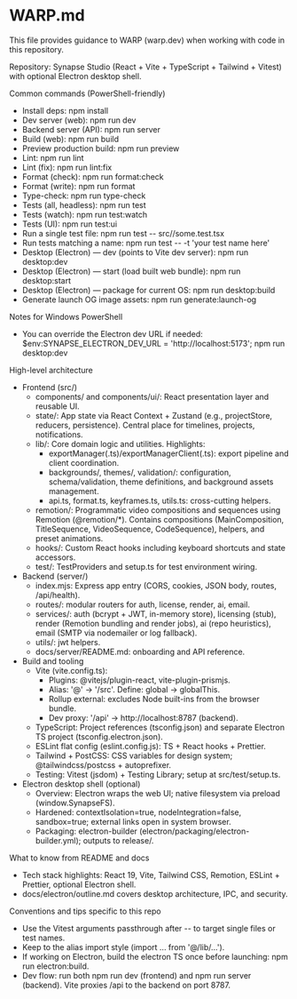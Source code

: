 # WARP.md

This file provides guidance to WARP (warp.dev) when working with code in this repository.

Repository: Synapse Studio (React + Vite + TypeScript + Tailwind + Vitest) with optional Electron desktop shell.

Common commands (PowerShell-friendly)
- Install deps: npm install
- Dev server (web): npm run dev
- Backend server (API): npm run server
- Build (web): npm run build
- Preview production build: npm run preview
- Lint: npm run lint
- Lint (fix): npm run lint:fix
- Format (check): npm run format:check
- Format (write): npm run format
- Type-check: npm run type-check
- Tests (all, headless): npm run test
- Tests (watch): npm run test:watch
- Tests (UI): npm run test:ui
- Run a single test file: npm run test -- src/<relative-path>/some.test.tsx
- Run tests matching a name: npm run test -- -t 'your test name here'
- Desktop (Electron) — dev (points to Vite dev server): npm run desktop:dev
- Desktop (Electron) — start (load built web bundle): npm run desktop:start
- Desktop (Electron) — package for current OS: npm run desktop:build
- Generate launch OG image assets: npm run generate:launch-og

Notes for Windows PowerShell
- You can override the Electron dev URL if needed: $env:SYNAPSE_ELECTRON_DEV_URL = 'http://localhost:5173'; npm run desktop:dev

High-level architecture
- Frontend (src/)
  - components/ and components/ui/: React presentation layer and reusable UI.
  - state/: App state via React Context + Zustand (e.g., projectStore, reducers, persistence). Central place for timelines, projects, notifications.
  - lib/: Core domain logic and utilities. Highlights:
    - exportManager(.ts)/exportManagerClient(.ts): export pipeline and client coordination.
    - backgrounds/, themes/, validation/: configuration, schema/validation, theme definitions, and background assets management.
    - api.ts, format.ts, keyframes.ts, utils.ts: cross-cutting helpers.
  - remotion/: Programmatic video compositions and sequences using Remotion (@remotion/*). Contains compositions (MainComposition, TitleSequence, VideoSequence, CodeSequence), helpers, and preset animations.
  - hooks/: Custom React hooks including keyboard shortcuts and state accessors.
  - test/: TestProviders and setup.ts for test environment wiring.
- Backend (server/)
  - index.mjs: Express app entry (CORS, cookies, JSON body, routes, /api/health).
  - routes/: modular routers for auth, license, render, ai, email.
  - services/: auth (bcrypt + JWT, in-memory store), licensing (stub), render (Remotion bundling and render jobs), ai (repo heuristics), email (SMTP via nodemailer or log fallback).
  - utils/: jwt helpers.
  - docs/server/README.md: onboarding and API reference.
- Build and tooling
  - Vite (vite.config.ts):
    - Plugins: @vitejs/plugin-react, vite-plugin-prismjs.
    - Alias: '@' -> '/src'. Define: global -> globalThis.
    - Rollup external: excludes Node built-ins from the browser bundle.
    - Dev proxy: '/api' -> http://localhost:8787 (backend).
  - TypeScript: Project references (tsconfig.json) and separate Electron TS project (tsconfig.electron.json).
  - ESLint flat config (eslint.config.js): TS + React hooks + Prettier.
  - Tailwind + PostCSS: CSS variables for design system; @tailwindcss/postcss + autoprefixer.
  - Testing: Vitest (jsdom) + Testing Library; setup at src/test/setup.ts.
- Electron desktop shell (optional)
  - Overview: Electron wraps the web UI; native filesystem via preload (window.SynapseFS).
  - Hardened: contextIsolation=true, nodeIntegration=false, sandbox=true; external links open in system browser.
  - Packaging: electron-builder (electron/packaging/electron-builder.yml); outputs to release/.

What to know from README and docs
- Tech stack highlights: React 19, Vite, Tailwind CSS, Remotion, ESLint + Prettier, optional Electron shell.
- docs/electron/outline.md covers desktop architecture, IPC, and security.

Conventions and tips specific to this repo
- Use the Vitest arguments passthrough after -- to target single files or test names.
- Keep to the alias import style (import ... from '@/lib/...').
- If working on Electron, build the electron TS once before launching: npm run electron:build.
- Dev flow: run both npm run dev (frontend) and npm run server (backend). Vite proxies /api to the backend on port 8787.

